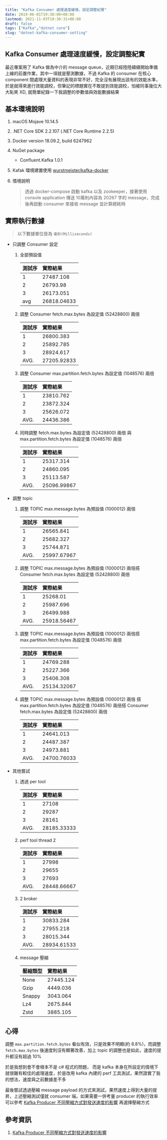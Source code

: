 ```yaml
---
title: "Kafka Consumer 處理速度緩慢，設定調整紀實"
date: 2019-06-01T19:30:00+08:00
lastmod: 2021-11-03T19:30:31+08:00
draft: false
tags: ["Kafka","dotnet core"]
slug: "dotnet-kafka-consumer-setting"
---
```


## Kafka Consumer 處理速度緩慢，設定調整紀實

最近專案用了 Kafka 做為中介的 message queue，近期已經陸陸續續開始準備上線的前置作業，其中一項就是壓測數據，不過 Kafka 的 consumer 在核心 component 間處理大量資料的表現非常不好，完全沒有展現出該有的效能水準，於是就得來進行效能調校，但筆記的標題實在不敢提到效能調校，怕被同事幾位大大恥笑 XD, 就簡單紀錄一下我調整的參數值與效能數據結果

## 基本環境說明

1. macOS Mojave 10.14.5
2. .NET Core SDK 2.2.107 (.NET Core Runtime 2.2.5)
3. Docker version 18.09.2, build 6247962
4. NuGet package

    - Confluent.Kafka 1.0.1

5. Kafak 環境建置使用 [wurstmeister/kafka-docker](https://github.com/wurstmeister/kafka-docker)
6. 情境說明

    > 透過 docker-compose 啟動 kafka 以及 zookeeper，接著使用 console application 傳送 10萬則內容為 20267 字的 message，完成後再啟動 consumer 來接收 message 並計算總耗時

## 實際執行數據

> 以下數據單位皆為 `毫秒(Milliseconds)`

- 只調整 Consumer 設定
    1. 全部預設值

        測試序|實際結果
        :---|:---
        1|27487.108
        2|26793.98
        3|26173.051
        avg|26818.04633

    2. 調整 Consumer fetch.max.bytes 為設定值 (52428800) 兩倍

        測試序|實際結果
        :---|:---
        1|26800.383
        2|25892.785
        3|28924.617
        AVG.|27205.92833

    3. 調整 Consumer max.partition.fetch.bytes 為設定值 (1048576) 兩倍

        測試序|實際結果
        :---|:---
        1|23810.762
        2|23872.324
        3|25626.072
        AVG.|24436.386

    4. 同時調整 fetch.max.bytes 為設定值 (52428800) 兩倍 與 max.partition.fetch.bytes 為設定值 (1048576) 兩倍

        測試序|實際結果
        :---|:---
        1|25317.314
        2|24860.095
        3|25113.587
        AVG.|25096.99867

- 調整 topic
    1. 調整 TOPIC max.message.bytes 為預設值 (1000012) 兩倍

        測試序|實際結果
        :---|:---
        1|26565.841
        2|25682.327
        3|25744.871
        AVG.|25997.67967

    2. 調整 TOPIC max.message.bytes 為預設值 (1000012) 兩倍搭 Consumer fetch.max.bytes 為設定值 (52428800) 兩倍

        測試序|實際結果
        :---|:---
        1|25268.01
        2|25987.696
        3|26499.988
        AVG.|25918.56467

    3. 調整 TOPIC max.message.bytes 為預設值 (1000012) 兩倍搭 max.partition.fetch.bytes 為設定值 (1048576) 兩倍

        測試序|實際結果
        :---|:---
        1|24769.288
        2|25227.366
        3|25406.308
        AVG.|25134.32067

    4. 調整 TOPIC max.message.bytes 為預設值 (1000012) 兩倍 搭 max.partition.fetch.bytes 為設定值 (1048576) 兩倍搭 Consumer fetch.max.bytes 為設定值 (52428800) 兩倍

        測試序|實際結果
        :---|:---
        1|24641.013
        2|24487.387
        3|24973.881
        AVG.|24700.76033

- 其他嘗試

    1. 透過 per tool

        測試序|實際結果
        :---|:---
        1|27108
        2|29287
        3|28161
        AVG.|28185.33333

    2. perf tool thread 2

        測試序|實際結果
        :---|:---
        1|27998
        2|29655
        3|27693
        AVG.|28448.66667

    3. 2 broker

        測試序|實際結果
        :---|:---
        1|30833.284
        2|27955.218
        3|28015.344
        AVG.|28934.61533

    4. message 壓縮

        壓縮類型|實際結果
        :---|:---
        None|27445.124
        Gzip|4449.036
        Snappy|3043.064
        Lz4|2675.844
        Zstd|3885.105

## 心得

調整 `max.partition.fetch.bytes` 看似有效，只是效果不明顯(約 8.8%)，而調整 `fetch.max.bytes` 後速度則沒有顯著改善，加上 topic 的調整也是如此，速度的提升都沒有超過 10%

於是我想到會不會根本不是 c# 程式的問題， 而是 kafka 本身在所設定的情境下就很難有較佳的處理速度，於是改用 kafka 內建的 perf 工具測試，果然證實了我的想法，速度與之前數據差不多

最後嘗試透過壓縮 message payload 的方式來測試，果然速度上得到大量的提昇，上述壓縮測試僅就 consumer 端，如果需要一併考量 producer 的執行效率可以參考 [Kafka Producer 不同壓縮方式對發送速度的影響](/dotnet-kafka-producer-compresstype) 再選擇壓縮方式

## 參考資訊

1. [Kafka Producer 不同壓縮方式對發送速度的影響](/dotnet-kafka-producer-compresstype)
